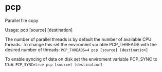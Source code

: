 # pcp
Parallel file copy

Usage: pcp [source] [destination]

The number of parallel threads is by default the number of available CPU threads.
To change this set the enviroment variable PCP_THREADS with the desired number of threads:
`PCP_THREADS=4 pcp [source] [destination]`

To enable syncing of data on disk set the enviroment variable PCP_SYNC to true:
`PCP_SYNC=true pcp [source] [destination]`
